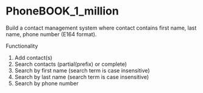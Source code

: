 # PhoneBOOK_1_million
Build a contact management system where contact contains first name, last name, phone number (E164 format).
 
Functionality
1) Add contact(s)
2) Search contacts (partial(prefix) or complete) 
3) Search by first name (search term is case insensitive)
4) Search by last name (search term is case insensitive)
5) Search by phone number
